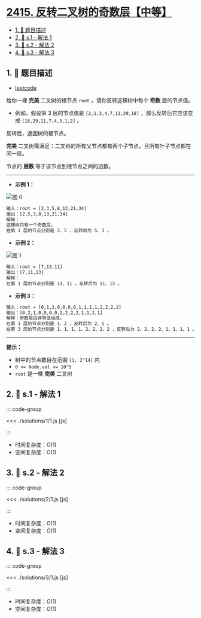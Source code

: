 # [2415. 反转二叉树的奇数层【中等】](https://github.com/tnotesjs/TNotes.leetcode/tree/main/notes/2415.%20%E5%8F%8D%E8%BD%AC%E4%BA%8C%E5%8F%89%E6%A0%91%E7%9A%84%E5%A5%87%E6%95%B0%E5%B1%82%E3%80%90%E4%B8%AD%E7%AD%89%E3%80%91)

<!-- region:toc -->

- [1. 📝 题目描述](#1--题目描述)
- [2. 🎯 s.1 - 解法 1](#2--s1---解法-1)
- [3. 🎯 s.2 - 解法 2](#3--s2---解法-2)
- [4. 🎯 s.3 - 解法 3](#4--s3---解法-3)

<!-- endregion:toc -->

## 1. 📝 题目描述

- [leetcode](https://leetcode.cn/problems/reverse-odd-levels-of-binary-tree/)

给你一棵 **完美** 二叉树的根节点 `root` ，请你反转这棵树中每个 **奇数** 层的节点值。

- 例如，假设第 3 层的节点值是 `[2,1,3,4,7,11,29,18]` ，那么反转后它应该变成 `[18,29,11,7,4,3,1,2]` 。

反转后，返回树的根节点。

**完美** 二叉树需满足：二叉树的所有父节点都有两个子节点，且所有叶子节点都在同一层。

节点的 **层数** 等于该节点到根节点之间的边数。

---

- **示例 1：**

![图 0](https://cdn.jsdelivr.net/gh/tnotesjs/imgs@main/2025-09-27-20-02-11.png)

```txt
输入：root = [2,3,5,8,13,21,34]
输出：[2,5,3,8,13,21,34]
解释：
这棵树只有一个奇数层。
在第 1 层的节点分别是 3、5 ，反转后为 5、3 。
```

- **示例 2：**

![图 1](https://cdn.jsdelivr.net/gh/tnotesjs/imgs@main/2025-09-27-20-02-18.png)

```txt
输入：root = [7,13,11]
输出：[7,11,13]
解释：
在第 1 层的节点分别是 13、11 ，反转后为 11、13 。
```

- **示例 3：**

```txt
输入：root = [0,1,2,0,0,0,0,1,1,1,1,2,2,2,2]
输出：[0,2,1,0,0,0,0,2,2,2,2,1,1,1,1]
解释：奇数层由非零值组成。
在第 1 层的节点分别是 1、2 ，反转后为 2、1 。
在第 3 层的节点分别是 1、1、1、1、2、2、2、2 ，反转后为 2、2、2、2、1、1、1、1 。
```

---

**提示：**

- 树中的节点数目在范围 `[1, 2^14]` 内
- `0 <= Node.val <= 10^5`
- `root` 是一棵 **完美** 二叉树

## 2. 🎯 s.1 - 解法 1

::: code-group

<<< ./solutions/1/1.js [js]

:::

- 时间复杂度：$O(1)$
- 空间复杂度：$O(1)$

## 3. 🎯 s.2 - 解法 2

::: code-group

<<< ./solutions/2/1.js [js]

:::

- 时间复杂度：$O(1)$
- 空间复杂度：$O(1)$

## 4. 🎯 s.3 - 解法 3

::: code-group

<<< ./solutions/3/1.js [js]

:::

- 时间复杂度：$O(1)$
- 空间复杂度：$O(1)$
